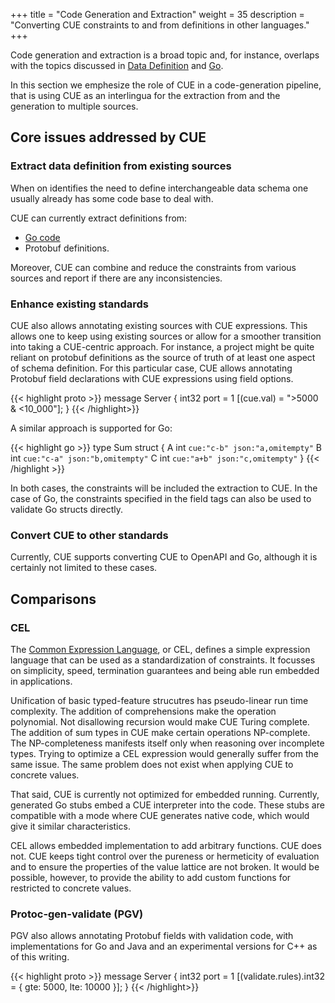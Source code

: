 +++
title = "Code Generation and Extraction"
weight = 35
description = "Converting CUE constraints to and from definitions in other languages."
+++

Code generation and extraction is a broad topic and, for instance, overlaps
with the topics discussed in
[Data Definition](/docs/usecases/datadef) and
[Go](/docs/integrations/go).

In this section we emphesize the role of CUE in a code-generation pipeline,
that is using CUE as an interlingua for the extraction from and the
generation to multiple sources.


## Core issues addressed by CUE

### Extract data definition from existing sources

When on identifies the need to define interchangeable data schema
one usually already has some code base to deal with.

CUE can currently extract definitions from:

- [Go code](/docs/integrations/go#extract-cue-from-go)
- Protobuf definitions.

Moreover, CUE can combine and reduce the constraints from various sources
and report if there are any inconsistencies.


### Enhance existing standards

CUE also allows annotating existing sources with CUE expressions.
This allows one to keep using existing sources or allow for a smoother
transition into taking a CUE-centric approach.
For instance, a project might be quite reliant on protobuf definitions
as the source of truth of at least one aspect of schema definition.
For this particular case, CUE allows annotating Protobuf field declarations
with CUE expressions using field options.

{{< highlight proto >}}
message Server {
  int32 port = 1 [(cue.val) = ">5000 & <10_000"];
}
{{< /highlight>}}

A similar approach is supported for Go:

{{< highlight go >}}
type Sum struct {
    A int `cue:"c-b" json:"a,omitempty"`
    B int `cue:"c-a" json:"b,omitempty"`
    C int `cue:"a+b" json:"c,omitempty"`
}
{{< /highlight >}}

In both cases, the constraints will be included the extraction to CUE.
In the case of Go, the constraints specified in the field tags can also
be used to validate Go structs directly.


### Convert CUE to other standards

Currently, CUE supports converting CUE to OpenAPI and Go, although it is
certainly not limited to these cases.


## Comparisons

### CEL

The [Common Expression Language](https://github.com/google/cel-spec),
or CEL, defines a simple expression language that can be used as a
standardization of constraints.
It focusses on simplicity, speed, termination guarantees and
being able run embedded in applications.

Unification of basic typed-feature strucutres has pseudo-linear run
time complexity.
The addition of comprehensions make the operation polynomial.
Not disallowing recursion would make CUE Turing complete.
The addition of sum types in CUE make certain operations NP-complete.
The NP-completeness manifests itself only when reasoning over incomplete types.
Trying to optimize a CEL expression would generally suffer from the same issue.
The same problem does not exist when applying CUE to concrete values.

That said, CUE is currently not optimized for embedded running.
Currently, generated Go stubs embed a CUE interpreter into the code.
These stubs are compatible with a mode where CUE generates native code,
which would give it similar characteristics.

CEL allows embedded implementation to add arbitrary functions.
CUE does not.
CUE keeps tight control over the pureness or hermeticity of evaluation
and to ensure the properties of the value lattice are not broken.
It would be possible, however, to provide the ability to add custom functions
for restricted to concrete values.


### Protoc-gen-validate (PGV)

PGV also allows annotating Protobuf fields with validation code,
with implementations for Go and Java and an experimental versions for C++
as of this writing.


{{< highlight proto >}}
message Server {
  int32 port = 1 [(validate.rules).int32 = { gte: 5000, lte: 10000 }];
}
{{< /highlight>}}
